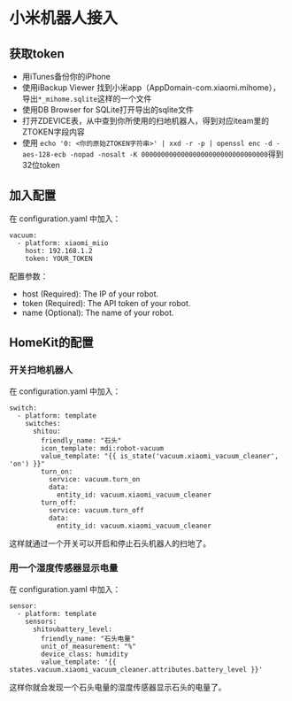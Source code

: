 # 小米机器人接入

## 获取token

* 用iTunes备份你的iPhone
* 使用iBackup Viewer 找到小米app（AppDomain-com.xiaomi.mihome），导出```*_mihome.sqlite```这样的一个文件
* 使用DB Browser for SQLite打开导出的sqlite文件
* 打开ZDEVICE表，从中查到你所使用的扫地机器人，得到对应iteam里的ZTOKEN字段内容
* 使用 ```echo '0: <你的原始ZTOKEN字符串>' | xxd -r -p | openssl enc -d -aes-128-ecb -nopad -nosalt -K 00000000000000000000000000000000```得到32位token

## 加入配置

在 configuration.yaml 中加入：

```
vacuum:
  - platform: xiaomi_miio
    host: 192.168.1.2
    token: YOUR_TOKEN
```

配置参数：

* host (Required): The IP of your robot.
* token (Required): The API token of your robot.
* name (Optional): The name of your robot.

## HomeKit的配置

### 开关扫地机器人

在 configuration.yaml 中加入：

```
switch:
  - platform: template
    switches:
      shitou:
        friendly_name: "石头"
        icon_template: mdi:robot-vacuum
        value_template: "{{ is_state('vacuum.xiaomi_vacuum_cleaner', 'on') }}"
        turn_on:
          service: vacuum.turn_on
          data:
            entity_id: vacuum.xiaomi_vacuum_cleaner
        turn_off:
          service: vacuum.turn_off
          data:
            entity_id: vacuum.xiaomi_vacuum_cleaner
```

这样就通过一个开关可以开启和停止石头机器人的扫地了。

### 用一个湿度传感器显示电量

在 configuration.yaml 中加入：
```
sensor:
  - platform: template
    sensors:
      shitoubattery_level:
        friendly_name: "石头电量"
        unit_of_measurement: "%"
        device_class: humidity
        value_template: '{{ states.vacuum.xiaomi_vacuum_cleaner.attributes.battery_level }}'
```
这样你就会发现一个石头电量的湿度传感器显示石头的电量了。
